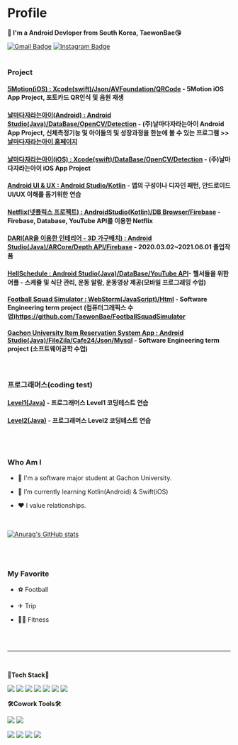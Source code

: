 # Profile
**👋 I'm a Android Devloper from South Korea, TaewonBae😘**

[![Gmail Badge](https://img.shields.io/badge/olegunnarsolskjaer1283@gmail.com-D14836?style=flat&logo=Gmail&logoColor=white)](mailto:olegunnarsolskjaer1283@gmail.com)
[![Instagram Badge](https://img.shields.io/badge/tae1ne-E4405F?style=flat&logo=Instagram&logoColor=white)](https://www.instagram.com/tae1ne/?hl=ko)
<br>
<br>
### Project
#### [5Motion(iOS) : Xcode(swift)/Json/AVFoundation/QRCode](https://github.com/TaewonBae/) - 5Motion iOS App Project, 포토카드 QR인식 및 음원 재생
#### [날마다자라는아이(Android) : Android Studio(Java)/DataBase/OpenCV/Detection](https://github.com/TaewonBae/Nlji) - (주)날마다자라는아이 Android App Project, 신체측정기능 및 아이들의 및 성장과정을 한눈에 볼 수 있는 프로그램 >> [날마다자라는아이 홈페이지](http://airtory.kr/surl/P/31)
#### [날마다자라는아이(iOS) : Xcode(swift)/DataBase/OpenCV/Detection](https://github.com/TaewonBae/Android-UI-UX-Study) - (주)날마다자라는아이 iOS App Project
#### [Android UI & UX : Android Studio/Kotlin](https://github.com/TaewonBae/Android-UI-UX-Study) - 앱의 구성이나 디자인 패턴, 안드로이드UI/UX 이해를 돕기위한 연습
#### [Netflix(넷플릭스 프로젝트) : AndroidStudio(Kotlin)/DB Browser/Firebase](https://github.com/TaewonBae/Netflix) - Firebase, Database, YouTube API를 이용한 Netflix
#### [DARI(AR을 이용한 인테리어 - 3D 가구배치) : Android Studio(Java)/ARCore/Depth API/Firebase](https://github.com/KimKyuyeon/DARI) - 2020.03.02~2021.06.01 졸업작품
#### [HellSchedule : Android Studio(Java)/DataBase/YouTube API](https://github.com/hanbinchoi/HellSchedule)- 헬서들을 위한 어플 - 스케쥴 및 식단 관리, 운동 알람, 운동영상 제공(모바일 프로그래밍 수업)
#### [Football Squad Simulator : WebStorm(JavaScript)/Html](https://github.com/TaewonBae/FootballSquadSimulator-TermProject) - Software Engineering term project (컴퓨터그래픽스 수업)https://github.com/TaewonBae/FootballSquadSimulator
#### [Gachon University Item Reservation System App : Android Studio(Java)/FileZila/Cafe24/Json/Mysql](https://github.com/TaewonBae/GachonReservationSystem-TermProject) - Software Engineering term project (소프트웨어공학 수업)



<br>

### 프로그래머스(coding test)
#### [Level1(Java)](https://github.com/TaewonBae/Programmers) - 프로그래머스 Level1 코딩테스트 연습
#### [Level2(Java)](https://github.com/TaewonBae/Programmers2) - 프로그래머스 Level2 코딩테스트 연습

<br><br>
### Who Am I


* 🔭 I'm a software major student at Gachon University.

* 🌱 I’m currently learning Kotlin(Android) & Swift(iOS)

* ❤ I value relationships.

<br><br>
[![Anurag's GitHub stats](https://github-readme-stats.vercel.app/api?username=TaewonBae&theme=aura&show_icons=true)](https://github.com/anuraghazra/github-readme-stats)




<br>
<br>



### My Favorite

* ⚽ Football

* ✈ Trip

* 💪🏻 Fitness
<br>
<br>

----------------------
<br>

**💪Tech Stack💪**

<img src="https://img.shields.io/badge/Android-3DDC84?style=flat-square&logo=Android&logoColor=white" /> <img src="https://img.shields.io/badge/Python-3776AB?style=flat-square&logo=Python&logoColor=white"/> 
<img src="https://img.shields.io/badge/OpenCV-5C3EE8?style=flat-square&logo=OpenCV&logoColor=white" /> <img src="https://img.shields.io/badge/Numpy-013243?style=flat-square&logo=Numpy&logoColor=white" /> <img src="https://img.shields.io/badge/pandas-150458?style=flat-square&logo=pandas&logoColor=white" />
<img src="https://img.shields.io/badge/Swift-F05138?style=flat-square&logo=swift&logoColor=white" /> <img src="https://img.shields.io/badge/iOS-353E58?style=flat-square&logo=apple&logoColor=white" /> 
<br>

**🛠Cowork Tools🛠**

<img src="https://img.shields.io/badge/Visual Studio Code-007ACC?style=flat-square&logo=Visual Studio Code&logoColor=white" /> <img src="https://img.shields.io/badge/Atom-66595C?style=flat-square&logo=Atom&logoColor=white" />

<img src="https://img.shields.io/badge/Github-181717?style=flat-square&logo=Github&logoColor=white" /> <img src="https://img.shields.io/badge/Android Studio-3DDC84?style=flat-square&logo=Android Studio&logoColor=white" /> <img src="https://img.shields.io/badge/PyCharm-000000?style=flat-square&logo=PyCharm&logoColor=white" /> <img src="https://img.shields.io/badge/Xcode-147EFB?style=flat-square&logo=xcode&logoColor=white" /> 
 

<!--
**TaewonBae/TaewonBae** is a ✨ _special_ ✨ repository because its `README.md` (this file) appears on your GitHub profile.

Here are some ideas to get you started:

- 🔭 I’m currently working on Android UI/UX Screen
- 🌱 I’m currently learning Java & Kotlin
- 👯 I’m looking to collaborate on ...
- 🤔 I’m looking for help with ...
- 💬 Ask me about ...
- 📫 How to reach me: ...
- 😄 Pronouns: ...
- ⚡ Fun fact: ...

<img align='right' src="https://github-readme-stats.vercel.app/api/top-langs/?username=TaewonBae&layout=compact" height="165">
-->

